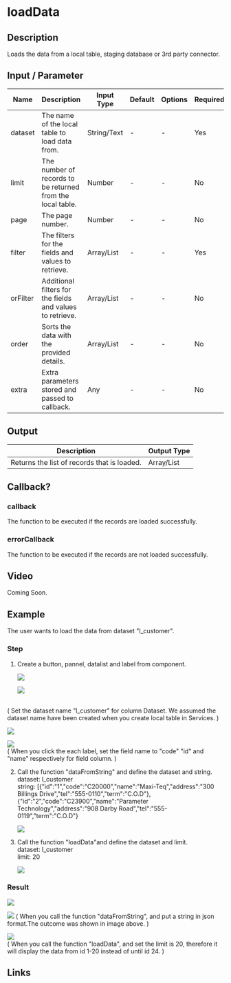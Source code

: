# loadData

## Description

Loads the data from a local table, staging database or 3rd party connector.

## Input / Parameter

| Name | Description | Input Type | Default | Options | Required |
| ------ | ------ | ------ | ------ | ------ | ------ |
| dataset | The name of the local table to load data from. | String/Text | - | - | Yes |
| limit | The number of records to be returned from the local table. | Number | - | - | No |
| page | The page number. | Number | - | - | No |
| filter | The filters for the fields and values to retrieve. | Array/List | - | - | Yes |
| orFilter | Additional filters for the fields and values to retrieve. | Array/List | - | - | No |
| order | Sorts the data with the provided details. | Array/List | - | - | No |
| extra | Extra parameters stored and passed to callback. | Any | - | - | No |

## Output

| Description | Output Type |
| ------ | ------ |
| Returns the list of records that is loaded. | Array/List |

## Callback?

### callback

The function to be executed if the records are loaded successfully.

### errorCallback

The function to be executed if the records are not loaded successfully.

## Video

Coming Soon.

<!-- Format: [![Video]({image-path}?raw=true)]({url-link}) -->


## Example


The user wants to load the data from dataset "l_customer".

### Step

1. Create a button, pannel, datalist and       label from component. 

   ![](../../../../document/function/Dataset/loadData/loadData-step-1.png?raw=true)

   ![](../../../../document/function/Dataset/loadData/loadData-step-2.png?raw=true)
<br>
   ( Set the dataset name "l_customer" for column Dataset. We assumed the dataset name have been created when you create local table in Services. )

   ![](../../../../document/function/Dataset/loadData/loadData-step-3.png?raw=true)

   ![](../../../../document/function/Dataset/loadData/loadData-step-4.png?raw=true)
<br>
   (  When you click the each label, set the field name to "code" "id" and "name" respectively for field column. )<br>
   
2. Call the function "dataFromString" and      define the dataset and string.<br>
   dataset: l_customer<br>
   string: [{"id":"1","code":"C20000","name":"Maxi-Teq","address":"300 Billings Drive","tel":"555-0110","term":"C.O.D"},{"id":"2","code":"C23900","name":"Parameter Technology","address":"908 Darby Road","tel":"555-0119","term":"C.O.D"}
   
   ![](../../../../document/function/Dataset/loadData/loadData-step-5.png?raw=true)

3. Call the function "loadData"and define      the dataset and limit.<br>
   dataset: l_customer<br>
   limit: 20

   ![](../../../../document/function/Dataset/loadData/loadData-step-6.png?raw=true)

### Result

![](../../../../document/function/Dataset/loadData/loadData-result-1.png?raw=true)

![](../../../../document/function/Dataset/loadData/loadData-result-2.png?raw=true)
( When you call the function "dataFromString", and put a string in json format.The outcome was shown in image above. )
 
![](../../../../document/function/Dataset/loadData/loadData-result-3.png?raw=true)
 <br>
( When you call the function "loadData", and set the limit is 20, therefore it will display the data from id 1-20 instead of until id 24. )



## Links
